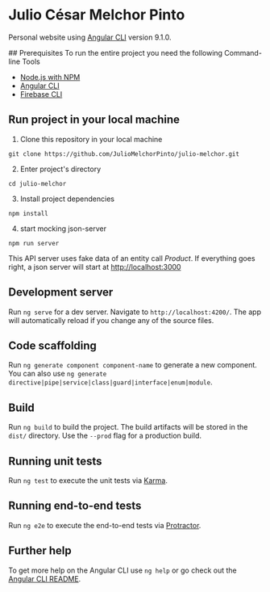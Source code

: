 # Julio César Melchor Pinto
Personal website using [Angular CLI](https://github.com/angular/angular-cli) version 9.1.0.

## Prerequisites
To run the entire project you need the following Command-line Tools
 - [Node.js with NPM](https://github.com/angular/angular-cli)
 - [Angular CLI](https://github.com/angular/angular-cli)
 - [Firebase CLI](https://github.com/angular/angular-cli)


## Run project in your local machine

1. Clone this repository in your local machine
````
git clone https://github.com/JulioMelchorPinto/julio-melchor.git
````
2. Enter project's directory
````
cd julio-melchor
````
3. Install project dependencies
````
npm install
````
4. start mocking json-server
````
npm run server
````
This API server uses fake data of an entity call *Product*. If everything goes right, a json server will start at [http://localhost:3000](http://localhost:3000)





## Development server

Run `ng serve` for a dev server. Navigate to `http://localhost:4200/`. The app will automatically reload if you change any of the source files.

## Code scaffolding

Run `ng generate component component-name` to generate a new component. You can also use `ng generate directive|pipe|service|class|guard|interface|enum|module`.

## Build

Run `ng build` to build the project. The build artifacts will be stored in the `dist/` directory. Use the `--prod` flag for a production build.

## Running unit tests

Run `ng test` to execute the unit tests via [Karma](https://karma-runner.github.io).

## Running end-to-end tests

Run `ng e2e` to execute the end-to-end tests via [Protractor](http://www.protractortest.org/).

## Further help

To get more help on the Angular CLI use `ng help` or go check out the [Angular CLI README](https://github.com/angular/angular-cli/blob/master/README.md).
